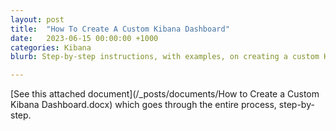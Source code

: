 ```yaml
---
layout: post
title:  "How To Create A Custom Kibana Dashboard"
date:   2023-06-15 00:00:00 +1000
categories: Kibana
blurb: Step-by-step instructions, with examples, on creating a custom Kibana dashboard.

---
```

[See this attached document](/_posts/documents/How to Create a Custom Kibana Dashboard.docx) which goes through the entire process, step-by-step.
